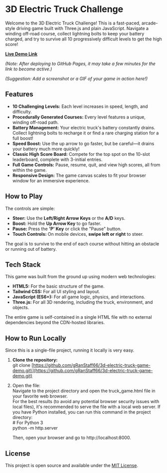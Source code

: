 # **3D Electric Truck Challenge**

Welcome to the 3D Electric Truck Challenge\! This is a fast-paced, arcade-style driving game built with Three.js and plain JavaScript. Navigate a winding off-road course, collect lightning bolts to keep your battery charged, and try to survive all 10 progressively difficult levels to get the high score\!

[**Live Demo Link**](https://www.google.com/search?q=httpshttps://gRanStaff66.github.io/3d-electric-truck-game-demo/)

*(Note: After deploying to GitHub Pages, it may take a few minutes for the link to become active.)*

*(Suggestion: Add a screenshot or a GIF of your game in action here\!)*

## **Features**

* **10 Challenging Levels:** Each level increases in speed, length, and difficulty.  
* **Procedurally Generated Courses:** Every level features a unique, winding off-road path.  
* **Battery Management:** Your electric truck's battery constantly drains. Collect lightning bolts to recharge it or find a rare charging station for a full boost\!  
* **Speed Boost:** Use the up arrow to go faster, but be careful—it drains your battery much more quickly\!  
* **Classic High Score Board:** Compete for the top spot on the 10-slot leaderboard, complete with 3-initial entries.  
* **Full Game Controls:** Pause, resume, quit, and view high scores, all from within the game.  
* **Responsive Design:** The game canvas scales to fit your browser window for an immersive experience.

## **How to Play**

The controls are simple:

* **Steer:** Use the **Left/Right Arrow Keys** or the **A/D** keys.  
* **Boost:** Hold the **Up Arrow Key** to go faster.  
* **Pause:** Press the **'P' Key** or click the "Pause" button.  
* **Touch Controls:** On mobile devices, **swipe left or right** to steer.

The goal is to survive to the end of each course without hitting an obstacle or running out of battery.

## **Tech Stack**

This game was built from the ground up using modern web technologies:

* **HTML5:** For the basic structure of the game.  
* **Tailwind CSS:** For all UI styling and layout.  
* **JavaScript (ES6+):** For all game logic, physics, and interactions.  
* **Three.js:** For all 3D rendering, including the truck, environment, and objects.

The entire game is self-contained in a single HTML file with no external dependencies beyond the CDN-hosted libraries.

## **How to Run Locally**

Since this is a single-file project, running it locally is very easy.

1. **Clone the repository:**  
   git clone \[https://github.com/gRanStaff66/3d-electric-truck-game-demo.git\](https://github.com/gRanStaff66/3d-electric-truck-game-demo.git)

2. Open the file:  
   Navigate to the project directory and open the truck\_game.html file in your favorite web browser.  
   For the best results (to avoid any potential browser security issues with local files), it's recommended to serve the file with a local web server. If you have Python installed, you can run this command in the project directory:  
   \# For Python 3  
   python \-m http.server

   Then, open your browser and go to http://localhost:8000.

## **License**

This project is open source and available under the [MIT License](https://www.google.com/search?q=LICENSE).

